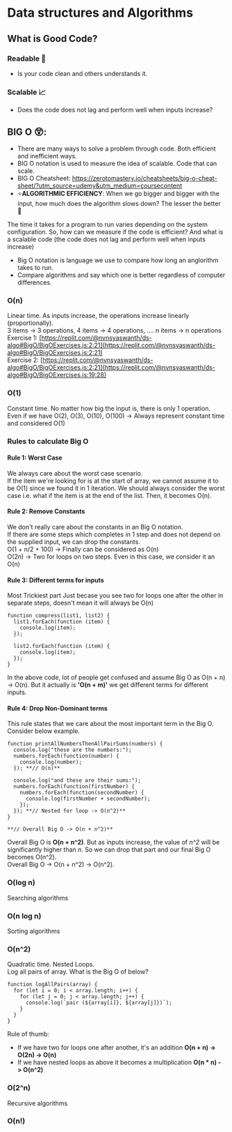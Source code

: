 # Data structures and Algorithms
## What is Good Code?
### Readable 📖
- Is your code clean and others understands it.
### Scalable 📈
- Does the code does not lag and perform well when inputs increase?

## BIG O 😲:
- There are many ways to solve a problem through code. Both efficient and inefficient ways.
- BIG O notation is used to measure the idea of scalable. Code that can scale.
- BIG O Cheatsheet: https://zerotomastery.io/cheatsheets/big-o-cheat-sheet/?utm_source=udemy&utm_medium=coursecontent
- ⭐**ALGORITHMIC EFFICIENCY**: When we go bigger and bigger with the input, how much does the algorithm slows down? The lesser the better 💪

The time it takes for a program to run varies depending on the system configuration. So, how can we measure if the code is efficient? And what is a scalable code (the code does not lag and perform well when inputs increase)
- Big O notation is language we use to compare how long an anglorithm takes to run.
- Compare algorithms and say which one is better regardless of computer differences.

### O(n)
Linear time. As inputs increase, the operations increase linearly (proportionally).  
3 items -> 3 operations, 4 items -> 4 operations, .... n items -> n operations  
Exercise 1: [https://replit.com/@nvnsyaswanth/ds-algo#BigO/BigOExercises.js:2:21](https://replit.com/@nvnsyaswanth/ds-algo#BigO/BigOExercises.js:2:21)  
Exercise 2: [https://replit.com/@nvnsyaswanth/ds-algo#BigO/BigOExercises.js:2:21](https://replit.com/@nvnsyaswanth/ds-algo#BigO/BigOExercises.js:19:28)  

### O(1)
Constant time. No matter how big the input is, there is only 1 operation.   
Even if we have O(2), O(3), O(10), O(100) -> Always represent constant time and considered O(1) 

### Rules to calculate Big O
#### Rule 1: Worst Case
We always care about the worst case scenario.  
If the item we're looking for is at the start of array, we cannot assume it to be O(1) since we found it in 1 iteration. We should always consider the worst case i.e. what if the item is at the end of the list. Then, it becomes O(n).  

#### Rule 2: Remove Constants
We don't really care about the constants in an Big O notation.  
If there are some steps which completes in 1 step and does not depend on the supplied input, we can drop the constants.  
O(1 + n/2 + 100) -> Finally can be considered as O(n)  
O(2n) -> Two for loops on two steps. Even in this case, we consider it an O(n)  

#### Rule 3: Different terms for inputs
Most Trickiest part
Just becase you see two for loops one after the other in separate steps, doesn't mean it will always be O(n)  

```
function compress(list1, list2) {
  list1.forEach(function (item) {
    console.log(item);
  });

  list2.forEach(function (item) {
    console.log(item);
  });
}
```
In the above code, lot of people get confused and assume Big O as O(n + n) -> O(n). But it actually is **'O(n + m)'** we get different terms for different inputs.

#### Rule 4: Drop Non-Dominant terms
This rule states that we care about the most important term in the Big O. Consider below example.  

```
function printAllNumbersThenAllPairSums(numbers) {
  console.log("these are the numbers:");
  numbers.forEach(function(number) {
    console.log(number);
  }); **// O(n)**

  console.log("and these are their sums:");
  numbers.forEach(function(firstNumber) {
    numbers.forEach(function(secondNumber) {
      console.log(firstNumber + secondNumber);
    });
  }); **// Nested for loop -> O(n^2)**
}

**// Overall Big O -> O(n + n^2)**
```
Overall Big O is **O(n + n^2)**. But as inputs increase, the value of _n^2_ will be significantly higher than _n_. So we can drop that part and our final Big O becomes O(n^2).  
Overall Big O -> O(n + n^2) -> O(n^2).  

### O(log n)
Searching algorithms
### O(n log n)
Sorting algorithms
### O(n^2)
Quadratic time. Nested Loops.  
Log all pairs of array. What is the Big O of below?
```
function logAllPairs(array) {
  for (let i = 0; i < array.length; i++) {
    for (let j = 0; j < array.length; j++) {
      console.log(`pair (${array[i]}, ${array[j]})`);
    }
  }
}
```
Rule of thumb:  
- If we have two for loops one after another, it's an addition **O(n + n) -> O(2n) -> O(n)**
- If we have nested loops as above it becomes a multiplication **O(n * n) - > O(n^2)**

### O(2^n)
Recursive algorithms
### O(n!)